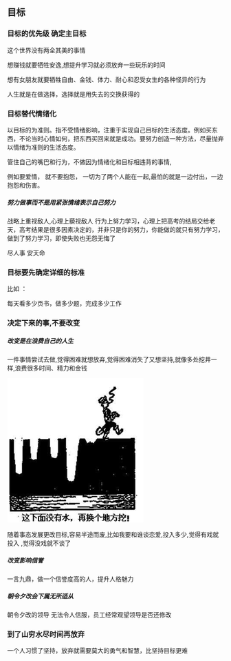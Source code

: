 ## 目标

### 目标的优先级 确定主目标

这个世界没有两全其美的事情

想赚钱就要牺牲安逸,想提升学习就必须放弃一些玩乐的时间

想有女朋友就要牺牲自由、金钱、体力、耐心和忍受女生的各种怪异的行为

人生就是在做选择，选择就是用失去的交换获得的

### 目标替代情绪化

以目标的为准则。指不受情绪影响，注重于实现自己目标的生活态度。例如买东西，不论当时心情如何，把东西买回来就是成功。要努力创造一种方法，尽量抛弃以情绪为准则的生活态度。

管住自己的嘴巴和行为，不做因为情绪化和目标相违背的事情,

例如要爱情， 就不要抱怨，  一切为了两个人能在一起,最怕的就是一边付出，一边抱怨和伤害。

##### 努力做事而不是用紧张情绪表示自己努力

战略上重视敌人,心理上藐视敌人
行为上努力学习，心理上把高考的结局交给老天，高考结果是很多因素决定的，并非只是你的努力，你能做的就只有努力学习，做到了努力学习，即使失败也无怨无悔了

尽人事 安天命

### 目标要先确定详细的标准

比如 ：

每天看多少页书，做多少题，完成多少工作

### 决定下来的事,不要改变

##### 改变是在浪费自己的人生

一件事情尝试去做,觉得困难就想放弃,觉得困难消失了又想坚持,就像多处挖井一样,浪费很多时间、精力和金钱

![image-20200126182050875](img/目标目的/image-20200126182050875.png)

随着事态发展更改目标,容易半途而废,比如我要和谁谈恋爱,投入多少,觉得有戏就投入 ,觉得没戏就不谈了

##### 改变影响信誉

一言九鼎，做一个信誉度高的人，提升人格魅力

##### 朝令夕改会下属无所适从

朝令夕改的领导 无法令人信服，员工经常观望领导是否还修改

### 到了山穷水尽时间再放弃

一个人习惯了坚持，放弃就需要莫大的勇气和智慧，比坚持目标更难